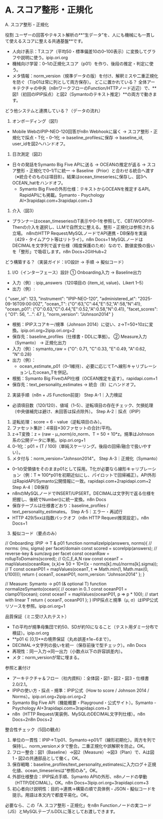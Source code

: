# A. スコア整形・正規化 

A. スコア整形・正規化

役割 ユーザーの回答やテキスト解析の**“生データ”を、人にも機械にも一貫して使えるスコアに整える共通基盤**です。
* 人向け表示：Tスコア（平均50・標準偏差10の0–100表示）に変換してグラフや説明に使う。ipip.ori.org
* 機械向け学習：0–1の正規化スコア（p01）を作り、後段の推定・判定に使う。
* メタ情報：norm_version（規準データの版）を付け、解釈ミスや二重正規化を防ぐ（T/p01は常に列として両方保存）。
どこに置かれている？ 全体アーキテクチャの中央（n8nワークフローのFunction/HTTPノード近辺）で、**図1（初回のIPIP採点）と図2（Symantoのテキスト推定）**の両方で動きます。

どう他システムと連携している？（データの流れ）
1. オンボーディング（図1）
* Mobile WebのIPIP-NEO-120回答がn8n Webhookに届く → スコア整形・正規化で採点・T化・0–1化 → baseline_profilesに保存 → baseline_id, user_idを図2へハンドオフ。
1. 日次測定（図2）
* 日々の発話をSymanto Big Five APIに送る → OCEANの推定が返る → スコア整形・正規化で0–1/Tに統一 → Baseline（Prior）と合わせる統合へ渡す（※統合そのものは項目B）。結果はocean_timeseriesに保存し、図3へOCEAN_hatをハンドオフ。
    * Symanto Big Fiveの外形仕様：テキストからOCEANを推定するAPI。RapidAPIにも掲載。Symanto - Psychology AI+3rapidapi.com+3rapidapi.com+3
1. 介入（図3）
* プランナーはocean_timeseriesのT表示や0–1を参照して、CBT/WOOP/If–Thenの介入を選択し、LLMで自然文に整える。整形・正規化は参照される立場。
n8nのHTTP Request/MySQLノードでAPI連携・DB保存を実装（429・タイムアウト等はリトライ）。n8n Docs+1 MySQLノードはDECIMALを文字列で返す仕様（精度保護のため）なので、数値変換の扱いを「整形」で吸収します。n8n Docs+2GitHub+2

どう構築する？（実装ガイド：I/O設計 → 手順 → 擬似コード）
1) I/O（インターフェース）設計
① Onboarding入力 → Baseline出力
* 入力（例）: ipip_answers（120項目の {item_id, value}、Likert 1–5）
* 出力（例）:

{
  "user_id": 123,
  "instrument": "IPIP-NEO-120",
  "administered_at": "2025-09-16T09:00:00Z",
  "ocean_T": {"O":63,"C":44,"E":52,"A":58,"N":41},
  "ocean_p01": {"O":0.63,"C":0.44,"E":0.52,"A":0.58,"N":0.41},
  "facet_scores": { "O1": 56, "...": 47 },
  "norm_version": "Johnson2014"
}
* 根拠：IPIPスコアキー/規準（Johnson 2014）に従い、z→T=50+10zに変換。ipip.ori.org+2ipip.ori.org+2
* 保存先：baseline_profiles（仕様書・DDLに準拠）。
② Measure入力（Symanto） → 正規化出力
* 入力（例）：symanto_raw = {"O": 0.71, "C":0.33, "E":0.49, "A":0.62, "N":0.28}
* 出力（例）：
    * ocean_estimate_p01（0–1維持）、必要に応じてTへ線形キャリブレーションしたocean_Tを併記。
* 根拠：Symanto Big FiveのAPI仕様（OCEAN推定を返す）。rapidapi.com+1
* 保存先：text_personality_estimates → 統合（B）にハンドオフ。
2) 実装手順（n8n + JS Function前提）
Step A-1｜入力検証
* 必須項目数（120/120）、値域（1–5）、逆転項目の存在チェック、欠損処理（中央値補完は避け、未回答は採点除外）。
Step A-2｜採点（IPIP）
1. 逆転処理：score = 6 - value（逆転項目のみ）。
2. ファセット集計：4項目×30ファセットの合計/平均。
3. z→T変換：z = (raw - μ_norm)/σ_norm、T = 50 + 10*z。規準はJohnson系の公開データに準拠。ipip.ori.org+1
4. 0–1化：p01 = (T / 100)（単純スケーリング。後段の回帰/融合で扱いやすい）。
5. メタ付与：norm_version="Johnson2014"。
Step A-3｜正規化（Symanto）
* 0–1の受領値をそのままp01として採用。T化が必要なら線形キャリブレーション（例：T ≈ 100*p01を初期近似にし、パイロットで回帰補正）。API外形はRapidAPI/Symanto公開情報に一致。rapidapi.com+2rapidapi.com+2
Step A-4｜DB保存
* n8nのMySQLノードでINSERT/UPSERT。DECIMALは文字列で返る仕様を把握し、後続でNumber()に統一変換。n8n Docs
* 保存テーブルは仕様書どおり：baseline_profiles / text_personality_estimates。
Step A-5｜エラー・再試行
* HTTP 429/5xxは指数バックオフ（n8n HTTP Request推奨設定）。n8n Docs+1
3) 擬似コード（要点のみ）

// Onboarding: IPIP -> T & p01
function normalizeIpip(answers, norms){ // norms: {mu, sigma} per facet/domain
  const scored = scoreIpip(answers);       // reverse-key & sum/avg per facet
  const oceanRaw = rollupToDomains(scored); // O,C,E,A,N raw
  const oceanT   = mapValues(oceanRaw, (x,k)=> 50 + 10*((x - norms[k].mu)/norms[k].sigma)); // T
  const oceanP01 = mapValues(oceanT, t => Math.min(1, Math.max(0, t/100)));
  return { oceanT, oceanP01, norm_version: "Johnson2014" };
}

// Measure: Symanto -> p01 (& optional T)
function normalizeSymanto(ocean){ // ocean in 0..1
  const oceanP01 = clamp01(ocean);
  const oceanT   = mapValues(oceanP01, p => p * 100); // start with linear T
  return { oceanT, oceanP01 };
}
IPIP採点と規準（μ, σ）はIPIP公式リソースを参照。ipip.ori.org+1

品質保証（ミニ受け入れテスト）
* Tの平均が規準母集団で約50、SDが約10になること（テスト用ダミー分布で検証）。ipip.ori.org
* **p01 ∈ [0,1]**の境界保証（丸め誤差±1e−6まで）。
* DECIMAL→文字列の扱いを統一（保存前後で型チェック）。n8n Docs
* 再現性：同一入力→同一出力（小数点以下の許容誤差内）。
* メタ：norm_versionが常に埋まる。

参照と裏付け
* アーキテクチャ＆フロー（社内資料）：全体図・図1・図2・図3・仕様書2.0/2.1。 
* IPIPの使い方・採点・規準：IPIP公式（How to score / Johnson 2014 / Norms）。ipip.ori.org+2ipip.ori.org+2
* Symanto Big Five API（機能概要・Playground・公式サイト）。Symanto - Psychology AI+3rapidapi.com+3rapidapi.com+3
* n8n（HTTP Request/実装例、MySQLのDECIMAL文字列仕様）。n8n Docs+2n8n Docs+2

整合性チェック（5回の観点）
1. 単位の一貫性：IPIP→T/p01、Symanto→p01/T（線形初期化）。両方を列で保持し、norm_versionメタで整合。二重正規化や誤解釈を防止。OK。
2. フロー整合：図1（Baseline）→図2（Measure）→図3（Plan）で、Aは図1・図2の共通部品として働く。OK。
3. 保存戦略：baseline_profiles/text_personality_estimatesに入力ログ＋正規化値、ocean_timeseriesは“参照のみ”。OK。
4. 外部仕様整合：IPIP採点手順、Symanto APIの外形、n8nノードの挙動（HTTP/DECIMAL）。OK。n8n Docs+3ipip.ori.org+3rapidapi.com+3
5. 初心者向け説明性：目的→連携→構築の順で具体例・JSON・擬似コードを提示。用語は本文内で都度平易化。OK。

必要なら、この「A. スコア整形・正規化」をn8n Functionノードの実コード（JS）とMySQLテーブルDDLに落としてお渡しできます。
